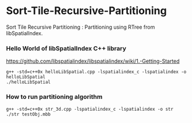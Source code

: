 # Sort-Tile-Recursive-Partitioning
Sort Tile Recursive Partitioning : Partitioning using RTree from libSpatialIndex.

### Hello World of libSpatialIndex C++ library
https://github.com/libspatialindex/libspatialindex/wiki/1.-Getting-Started
```
g++ -std=c++0x helloLibSpatial.cpp -lspatialindex_c -lspatialindex -o helloLibSpatial
./helloLibSpatial 
```


### How to run partitioning algorithm
```
g++ -std=c++0x str_3d.cpp -lspatialindex_c -lspatialindex -o str
./str testObj.mbb 
```
